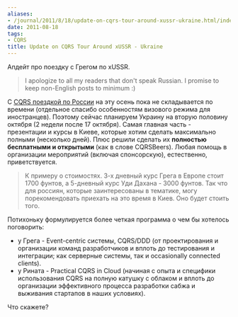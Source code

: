 ```yaml
---
aliases:
- /journal/2011/8/18/update-on-cqrs-tour-around-xussr-ukraine.html/index.html
date: 2011-08-18
tags:
- CQRS
title: Update on CQRS Tour Around xUSSR - Ukraine
---
```

<p>Апдейт про поездку с Грегом по xUSSR. </p>

<blockquote>
  <p>I apologize to all my readers that don't speak Russian. I promise to keep non-English posts to minimum :) </p>
</blockquote>

<p>С <a href="http://abdullin.com/journal/2011/8/12/cqrs-comes-to-russia-with-gregyoung.html">CQRS поездкой по России</a> на эту осень пока не складывается по времени (отдельное спасибо особенностям визового режима для иностранцев). Поэтому сейчас планируем Украину на вторую половину октября (2 недели после  17 октября). Самая главная часть - презентации и курсы в Киеве, которые хотим сделать максимально полными (несколько дней). Плюс решили сделать их <strong>полностью бесплатными и открытыми</strong> (как в слове CQRSBeers). Любая помощь в организации мероприятий (включая спонсорскую), естественно, приветствуется.</p>

<blockquote>
  <p>К примеру о стоимостях. 3-х дневный курс Грега в Европе стоит 1700 фунтов, а 5-дневный курс Уди Дахана - 3000 фунтов. Так что для россиян, которые заинтересованы в тематике, могу порекомендовать приехать на это время в Киев. Оно будет стоить того.</p>
</blockquote>

<p>Потихоньку формулируется более четкая программа о чем бы хотелось поговорить:</p>

<ul>
<li>у Грега - Event-centric системы, CQRS/DDD (от проектирования и организации команд разработчиков и вплоть до тестирования и интеграции; как серверные системы, так и occasionally connected clients).</li>
<li>у Рината - Practical CQRS in Cloud (начиная с опыта и специфики использования CQRS на полную катушку с облаком и вплоть до организации эффективного процесса разработки сабжа и выживания стартапов в наших условиях).</li>
</ul>

<p>Что скажете?</p>

